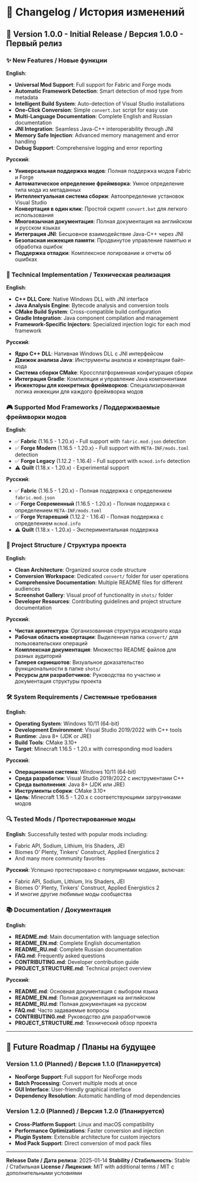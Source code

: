 # 📝 Changelog / История изменений

## 🎯 Version 1.0.0 - Initial Release / Версия 1.0.0 - Первый релиз

### ✨ New Features / Новые функции

**English**:
- **Universal Mod Support**: Full support for Fabric and Forge mods
- **Automatic Framework Detection**: Smart detection of mod type from metadata
- **Intelligent Build System**: Auto-detection of Visual Studio installations
- **One-Click Conversion**: Simple `convert.bat` script for easy use
- **Multi-Language Documentation**: Complete English and Russian documentation
- **JNI Integration**: Seamless Java-C++ interoperability through JNI
- **Memory Safe Injection**: Advanced memory management and error handling
- **Debug Support**: Comprehensive logging and error reporting

**Русский**:
- **Универсальная поддержка модов**: Полная поддержка модов Fabric и Forge
- **Автоматическое определение фреймворка**: Умное определение типа мода из метаданных
- **Интеллектуальная система сборки**: Автоопределение установок Visual Studio
- **Конвертация в один клик**: Простой скрипт `convert.bat` для легкого использования
- **Многоязычная документация**: Полная документация на английском и русском языках
- **Интеграция JNI**: Бесшовное взаимодействие Java-C++ через JNI
- **Безопасная инжекция памяти**: Продвинутое управление памятью и обработка ошибок
- **Поддержка отладки**: Комплексное логирование и отчеты об ошибках

### 🔧 Technical Implementation / Техническая реализация

**English**:
- **C++ DLL Core**: Native Windows DLL with JNI interface
- **Java Analysis Engine**: Bytecode analysis and conversion tools
- **CMake Build System**: Cross-compatible build configuration
- **Gradle Integration**: Java component compilation and management
- **Framework-Specific Injectors**: Specialized injection logic for each mod framework

**Русский**:
- **Ядро C++ DLL**: Нативная Windows DLL с JNI интерфейсом
- **Движок анализа Java**: Инструменты анализа и конвертации байт-кода
- **Система сборки CMake**: Кроссплатформенная конфигурация сборки
- **Интеграция Gradle**: Компиляция и управление Java компонентами
- **Инжекторы для конкретных фреймворков**: Специализированная логика инжекции для каждого фреймворка модов

### 🎮 Supported Mod Frameworks / Поддерживаемые фреймворки модов

**English**:
- ✅ **Fabric** (1.16.5 - 1.20.x) - Full support with `fabric.mod.json` detection
- ✅ **Forge Modern** (1.16.5 - 1.20.x) - Full support with `META-INF/mods.toml` detection
- ✅ **Forge Legacy** (1.12.2 - 1.16.4) - Full support with `mcmod.info` detection
- ⚠️ **Quilt** (1.18.x - 1.20.x) - Experimental support

**Русский**:
- ✅ **Fabric** (1.16.5 - 1.20.x) - Полная поддержка с определением `fabric.mod.json`
- ✅ **Forge Современный** (1.16.5 - 1.20.x) - Полная поддержка с определением `META-INF/mods.toml`
- ✅ **Forge Устаревший** (1.12.2 - 1.16.4) - Полная поддержка с определением `mcmod.info`
- ⚠️ **Quilt** (1.18.x - 1.20.x) - Экспериментальная поддержка

### 📁 Project Structure / Структура проекта

**English**:
- **Clean Architecture**: Organized source code structure
- **Conversion Workspace**: Dedicated `convert/` folder for user operations
- **Comprehensive Documentation**: Multiple README files for different audiences
- **Screenshot Gallery**: Visual proof of functionality in `shots/` folder
- **Developer Resources**: Contributing guidelines and project structure documentation

**Русский**:
- **Чистая архитектура**: Организованная структура исходного кода
- **Рабочая область конвертации**: Выделенная папка `convert/` для пользовательских операций
- **Комплексная документация**: Множество README файлов для разных аудиторий
- **Галерея скриншотов**: Визуальное доказательство функциональности в папке `shots/`
- **Ресурсы для разработчиков**: Руководства по участию и документация структуры проекта

### 🛠️ System Requirements / Системные требования

**English**:
- **Operating System**: Windows 10/11 (64-bit)
- **Development Environment**: Visual Studio 2019/2022 with C++ tools
- **Runtime**: Java 8+ (JDK or JRE)
- **Build Tools**: CMake 3.10+
- **Target**: Minecraft 1.16.5 - 1.20.x with corresponding mod loaders

**Русский**:
- **Операционная система**: Windows 10/11 (64-bit)
- **Среда разработки**: Visual Studio 2019/2022 с инструментами C++
- **Среда выполнения**: Java 8+ (JDK или JRE)
- **Инструменты сборки**: CMake 3.10+
- **Цель**: Minecraft 1.16.5 - 1.20.x с соответствующими загрузчиками модов

### 🔍 Tested Mods / Протестированные моды

**English**:
Successfully tested with popular mods including:
- Fabric API, Sodium, Lithium, Iris Shaders, JEI
- Biomes O' Plenty, Tinkers' Construct, Applied Energistics 2
- And many more community favorites

**Русский**:
Успешно протестировано с популярными модами, включая:
- Fabric API, Sodium, Lithium, Iris Shaders, JEI
- Biomes O' Plenty, Tinkers' Construct, Applied Energistics 2
- И многие другие любимые моды сообщества

### 📚 Documentation / Документация

**English**:
- **README.md**: Main documentation with language selection
- **README_EN.md**: Complete English documentation
- **README_RU.md**: Complete Russian documentation
- **FAQ.md**: Frequently asked questions
- **CONTRIBUTING.md**: Developer contribution guide
- **PROJECT_STRUCTURE.md**: Technical project overview

**Русский**:
- **README.md**: Основная документация с выбором языка
- **README_EN.md**: Полная документация на английском
- **README_RU.md**: Полная документация на русском
- **FAQ.md**: Часто задаваемые вопросы
- **CONTRIBUTING.md**: Руководство для разработчиков
- **PROJECT_STRUCTURE.md**: Технический обзор проекта

---

## 🚀 Future Roadmap / Планы на будущее

### Version 1.1.0 (Planned) / Версия 1.1.0 (Планируется)
- **NeoForge Support**: Full support for NeoForge mods
- **Batch Processing**: Convert multiple mods at once
- **GUI Interface**: User-friendly graphical interface
- **Dependency Resolution**: Automatic handling of mod dependencies

### Version 1.2.0 (Planned) / Версия 1.2.0 (Планируется)
- **Cross-Platform Support**: Linux and macOS compatibility
- **Performance Optimizations**: Faster conversion and injection
- **Plugin System**: Extensible architecture for custom injectors
- **Mod Pack Support**: Direct conversion of mod pack files

---

**Release Date / Дата релиза**: 2025-01-14
**Stability / Стабильность**: Stable / Стабильная
**License / Лицензия**: MIT with additional terms / MIT с дополнительными условиями
